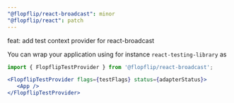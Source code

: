 ```yaml
---
"@flopflip/react-broadcast": minor
"@flopflip/react": patch
---
```


feat: add test context provider for react-broadcast

You can wrap your application using for instance `react-testing-library` as

```jsx
import { FlopflipTestProvider } from '@flopflip/react-broadcast';

<FlopflipTestProvider flags={testFlags} status={adapterStatus}>
   <App />
</FlopflipTestProvider>
```
